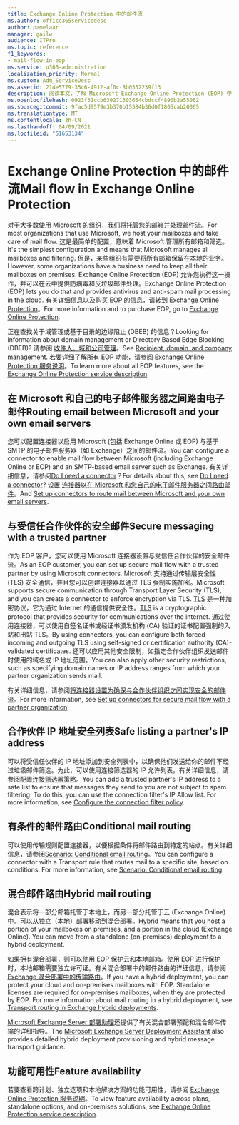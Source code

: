 ```yaml
---
title: Exchange Online Protection 中的邮件流
ms.author: office365servicedesc
author: pamelaar
manager: gailw
audience: ITPro
ms.topic: reference
f1_keywords:
- mail-flow-in-eop
ms.service: o365-administration
localization_priority: Normal
ms.custom: Adm_ServiceDesc
ms.assetid: 214e5779-35c6-4912-af0c-8b0552239f13
description: 阅读本文，了解 Microsoft Exchange Online Protection (EOP) 中的邮件流。
ms.openlocfilehash: 0923f31ccb639271303654cbdccf4890b2a55062
ms.sourcegitcommit: 9fac5d9579e3b370b15384b36d0f1805cab20065
ms.translationtype: MT
ms.contentlocale: zh-CN
ms.lasthandoff: 04/09/2021
ms.locfileid: "51653134"
---
```

# <a name="mail-flow-in-exchange-online-protection"></a><span data-ttu-id="36158-103">Exchange Online Protection 中的邮件流</span><span class="sxs-lookup"><span data-stu-id="36158-103">Mail flow in Exchange Online Protection</span></span>

<span data-ttu-id="36158-104">对于大多数使用 Microsoft 的组织，我们将托管您的邮箱并处理邮件流。</span><span class="sxs-lookup"><span data-stu-id="36158-104">For most organizations that use Microsoft, we host your mailboxes and take care of mail flow.</span></span> <span data-ttu-id="36158-105">这是最简单的配置，意味着 Microsoft 管理所有邮箱和筛选。</span><span class="sxs-lookup"><span data-stu-id="36158-105">It's the simplest configuration and means that Microsoft manages all mailboxes and filtering.</span></span> <span data-ttu-id="36158-106">但是，某些组织有需要将所有邮箱保留在本地的业务。</span><span class="sxs-lookup"><span data-stu-id="36158-106">However, some organizations have a business need to keep all their mailboxes on premises.</span></span> <span data-ttu-id="36158-107">Exchange Online Protection (EOP) 允许您执行这一操作，并可以在云中提供防病毒和反垃圾邮件处理。</span><span class="sxs-lookup"><span data-stu-id="36158-107">Exchange Online Protection (EOP) lets you do that and provides antivirus and anti-spam mail processing in the cloud.</span></span> <span data-ttu-id="36158-108">有关详细信息以及购买 EOP 的信息，请转到 [Exchange Online Protection](https://products.office.com/exchange/exchange-email-security-spam-protection)。</span><span class="sxs-lookup"><span data-stu-id="36158-108">For more information and to purchase EOP, go to [Exchange Online Protection](https://products.office.com/exchange/exchange-email-security-spam-protection).</span></span>
  
<span data-ttu-id="36158-109">正在查找关于域管理或基于目录的边缘阻止 (DBEB) 的信息？</span><span class="sxs-lookup"><span data-stu-id="36158-109">Looking for information about domain management or Directory Based Edge Blocking (DBEB)?</span></span> <span data-ttu-id="36158-110">请参阅 [收件人、域和公司管理](recipient-domain-and-company-management.md)。</span><span class="sxs-lookup"><span data-stu-id="36158-110">See [Recipient, domain, and company management](recipient-domain-and-company-management.md).</span></span> <span data-ttu-id="36158-111">若要详细了解所有 EOP 功能，请参阅 [Exchange Online Protection 服务说明](exchange-online-protection-service-description.md)。</span><span class="sxs-lookup"><span data-stu-id="36158-111">To learn more about all EOP features, see the [Exchange Online Protection service description](exchange-online-protection-service-description.md).</span></span>
  
## <a name="routing-email-between-microsoft-and-your-own-email-servers"></a><span data-ttu-id="36158-112">在 Microsoft 和自己的电子邮件服务器之间路由电子邮件</span><span class="sxs-lookup"><span data-stu-id="36158-112">Routing email between Microsoft and your own email servers</span></span>

<span data-ttu-id="36158-113">您可以配置连接器以启用 Microsoft (包括 Exchange Online 或 EOP) 与基于 SMTP 的电子邮件服务器（如 Exchange）之间的邮件流。</span><span class="sxs-lookup"><span data-stu-id="36158-113">You can configure a connector to enable mail flow between Microsoft (including Exchange Online or EOP) and an SMTP-based email server such as Exchange.</span></span> <span data-ttu-id="36158-114">有关详细信息，请参阅[Do I need a connector](/exchange/mail-flow-best-practices/use-connectors-to-configure-mail-flow/do-i-need-to-create-a-connector)？</span><span class="sxs-lookup"><span data-stu-id="36158-114">For details about this, see [Do I need a connector](/exchange/mail-flow-best-practices/use-connectors-to-configure-mail-flow/do-i-need-to-create-a-connector)?</span></span> <span data-ttu-id="36158-115">设置 [连接器以在 Microsoft 和您自己的电子邮件服务器之间路由邮件](/exchange/mail-flow-best-practices/use-connectors-to-configure-mail-flow/set-up-connectors-to-route-mail)。</span><span class="sxs-lookup"><span data-stu-id="36158-115">And [Set up connectors to route mail between Microsoft and your own email servers](/exchange/mail-flow-best-practices/use-connectors-to-configure-mail-flow/set-up-connectors-to-route-mail).</span></span>
  
## <a name="secure-messaging-with-a-trusted-partner"></a><span data-ttu-id="36158-116">与受信任合作伙伴的安全邮件</span><span class="sxs-lookup"><span data-stu-id="36158-116">Secure messaging with a trusted partner</span></span>

<span data-ttu-id="36158-117">作为 EOP 客户，您可以使用 Microsoft 连接器设置与受信任合作伙伴的安全邮件流。</span><span class="sxs-lookup"><span data-stu-id="36158-117">As an EOP customer, you can set up secure mail flow with a trusted partner by using Microsoft connectors.</span></span> <span data-ttu-id="36158-118">Microsoft 支持通过传输层安全性 (TLS) 安全通信，并且您可以创建连接器以通过 TLS 强制实施加密。</span><span class="sxs-lookup"><span data-stu-id="36158-118">Microsoft supports secure communication through Transport Layer Security (TLS), and you can create a connector to enforce encryption via TLS.</span></span> <span data-ttu-id="36158-119">[TLS](/microsoft-365/compliance/exchange-online-uses-tls-to-secure-email-connections) 是一种加密协议，它为通过 Internet 的通信提供安全性。</span><span class="sxs-lookup"><span data-stu-id="36158-119">[TLS](/microsoft-365/compliance/exchange-online-uses-tls-to-secure-email-connections) is a cryptographic protocol that provides security for communications over the internet.</span></span> <span data-ttu-id="36158-120">通过使用连接器，可以使用自签名证书或经证书颁发机构 (CA) 验证的证书配置强制的入站和出站 TLS。</span><span class="sxs-lookup"><span data-stu-id="36158-120">By using connectors, you can configure both forced incoming and outgoing TLS using self-signed or certification authority (CA)-validated certificates.</span></span> <span data-ttu-id="36158-121">还可以应用其他安全限制，如指定合作伙伴组织发送邮件时使用的域名或 IP 地址范围。</span><span class="sxs-lookup"><span data-stu-id="36158-121">You can also apply other security restrictions, such as specifying domain names or IP address ranges from which your partner organization sends mail.</span></span> 
  
<span data-ttu-id="36158-122">有关详细信息，请参阅[将连接器设置为确保与合作伙伴组织之间实现安全的邮件流](/exchange/mail-flow-best-practices/use-connectors-to-configure-mail-flow/set-up-connectors-for-secure-mail-flow-with-a-partner)。</span><span class="sxs-lookup"><span data-stu-id="36158-122">For more information, see [Set up connectors for secure mail flow with a partner organization](/exchange/mail-flow-best-practices/use-connectors-to-configure-mail-flow/set-up-connectors-for-secure-mail-flow-with-a-partner).</span></span>
  
## <a name="safe-listing-a-partners-ip-address"></a><span data-ttu-id="36158-123">合作伙伴 IP 地址安全列表</span><span class="sxs-lookup"><span data-stu-id="36158-123">Safe listing a partner's IP address</span></span>

<span data-ttu-id="36158-p105">可以将受信任伙伴的 IP 地址添加到安全列表中，以确保他们发送给你的邮件不经过垃圾邮件筛选。为此，可以使用连接筛选器的 IP 允许列表。有关详细信息，请参阅[配置连接筛选器策略](/microsoft-365/security/office-365-security/configure-the-connection-filter-policy)。</span><span class="sxs-lookup"><span data-stu-id="36158-p105">You can add a trusted partner's IP address to a safe list to ensure that messages they send to you are not subject to spam filtering. To do this, you can use the connection filter's IP Allow list. For more information, see [Configure the connection filter policy](/microsoft-365/security/office-365-security/configure-the-connection-filter-policy).</span></span>
  
## <a name="conditional-mail-routing"></a><span data-ttu-id="36158-127">有条件的邮件路由</span><span class="sxs-lookup"><span data-stu-id="36158-127">Conditional mail routing</span></span>

<span data-ttu-id="36158-p106">可以使用传输规则配置连接器，以便根据条件将邮件路由到特定的站点。有关详细信息，请参阅[Scenario: Conditional email routing](/exchange/mail-flow-best-practices/use-connectors-to-configure-mail-flow/conditional-mail-routing)。</span><span class="sxs-lookup"><span data-stu-id="36158-p106">You can configure a connector with a Transport rule that routes mail to a specific site, based on conditions. For more information, see [Scenario: Conditional email routing](/exchange/mail-flow-best-practices/use-connectors-to-configure-mail-flow/conditional-mail-routing).</span></span>
  
## <a name="hybrid-mail-routing"></a><span data-ttu-id="36158-130">混合邮件路由</span><span class="sxs-lookup"><span data-stu-id="36158-130">Hybrid mail routing</span></span>

<span data-ttu-id="36158-p107">混合表示将一部分邮箱托管于本地上，而另一部分托管于云 (Exchange Online) 中。可以从独立（本地）部署移动到混合部署。</span><span class="sxs-lookup"><span data-stu-id="36158-p107">Hybrid means that you host a portion of your mailboxes on premises, and a portion in the cloud (Exchange Online). You can move from a standalone (on-premises) deployment to a hybrid deployment.</span></span>
  
<span data-ttu-id="36158-p108">如果拥有混合部署，则可以使用 EOP 保护云和本地邮箱。使用 EOP 进行保护时，本地邮箱需要独立许可证。有关混合部署中的邮件路由的详细信息，请参阅 [Exchange 混合部署中的传输路由](/exchange/transport-routing)。</span><span class="sxs-lookup"><span data-stu-id="36158-p108">If you have a hybrid deployment, you can protect your cloud and on-premises mailboxes with EOP. Standalone licenses are required for on-premises mailboxes, when they are protected by EOP. For more information about mail routing in a hybrid deployment, see [Transport routing in Exchange hybrid deployments](/exchange/transport-routing).</span></span>
  
<span data-ttu-id="36158-136">[Microsoft Exchange Server 部署助理](/exchange/exchange-deployment-assistant)还提供了有关混合部署预配和混合邮件传输的详细指导。</span><span class="sxs-lookup"><span data-stu-id="36158-136">The [Microsoft Exchange Server Deployment Assistant](/exchange/exchange-deployment-assistant) also provides detailed hybrid deployment provisioning and hybrid message transport guidance.</span></span> 
  
## <a name="feature-availability"></a><span data-ttu-id="36158-137">功能可用性</span><span class="sxs-lookup"><span data-stu-id="36158-137">Feature availability</span></span>

<span data-ttu-id="36158-138">若要查看跨计划、独立选项和本地解决方案的功能可用性，请参阅 [Exchange Online Protection 服务说明](exchange-online-protection-service-description.md)。</span><span class="sxs-lookup"><span data-stu-id="36158-138">To view feature availability across plans, standalone options, and on-premises solutions, see [Exchange Online Protection service description](exchange-online-protection-service-description.md).</span></span>